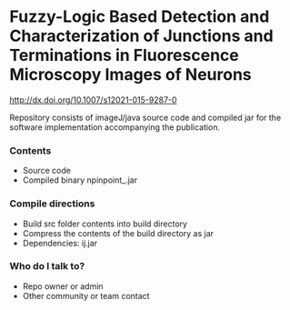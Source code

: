 # Fuzzy-Logic Based Detection and Characterization of Junctions and Terminations in Fluorescence Microscopy Images of Neurons #

http://dx.doi.org/10.1007/s12021-015-9287-0

Repository consists of imageJ/java source code and compiled jar for the software implementation accompanying the publication. 

### Contents ###

* Source code
* Compiled binary npinpoint_.jar

### Compile directions ###

* Build src folder contents into build directory
* Compress the contents of the build directory as jar
* Dependencies: ij.jar

### Who do I talk to? ###

* Repo owner or admin
* Other community or team contact